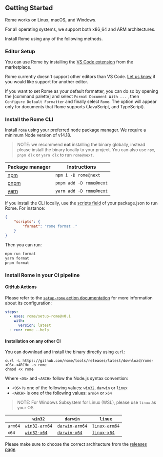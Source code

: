 ## Getting Started

Rome works on Linux, macOS, and Windows.

For all operating systems, we support both x86_64 and ARM architectures.

Install Rome using any of the following methods.

### Editor Setup

You can use Rome by installing the [VS Code extension](https://marketplace.visualstudio.com/items?itemName=rome.rome) from the marketplace.

Rome currently doesn't support other editors than VS Code. [Let us know](https://github.com/rome/tools/discussions/categories/suggestions) if you would like support for another editor.

If you want to set Rome as your default formatter, you can do so by opening the [command palette]
and select `Format Document With ...` , then `Configure Default Formatter` and finally select `Rome`. The option will
appear only for documents that Rome supports (JavaScript, and TypeScript).

### Install the Rome CLI

Install `rome` using your preferred node package manager. We require a minimum Node version of v14.18.

> NOTE: we recommend **not** installing the binary globally, instead please install the binary
> locally to your project. You can also use `npx`, `pnpm dlx` or `yarn dlx` to run `rome@next`.

| Package manager               | Instructions            |
| ----------------------------- | ----------------------- |
| [npm](https://www.npmjs.com/) | `npm i -D rome@next`    |
| [pnpm](https://pnpm.io/)      | `pnpm add -D rome@next` |
| [yarn](https://yarnpkg.com/)  | `yarn add -D rome@next` |

If you install the CLI locally, use the [scripts field](https://docs.npmjs.com/cli/v8/using-npm/scripts) of your package.json to run Rome. For instance:

```json
{
	"scripts": {
		"format": "rome format ."
	}
}
```

Then you can run:

```bash
npm run format
yarn format
pnpm format
```

### Install Rome in your CI pipeline

#### GitHub Actions

Please refer to the [`setup-rome` action documentation](https://github.com/rome/setup-rome#usage) for more information about its configuration:

```yaml
steps:
  - uses: rome/setup-rome@v0.1
    with:
      version: latest
  - run: rome --help
```

#### Installation on any other CI

You can download and install the binary directly using `curl`:

```shell
curl -L https://github.com/rome/tools/releases/latest/download/rome-<OS>-<ARCH> -o rome
chmod +x rome
```

Where `<OS>` and `<ARCH>` follow the Node.js syntax convention:

- `<OS>` is one of the following values: `win32`, `darwin` or `linux`
- `<ARCH>` is one of the following values: `arm64` or `x64`

> NOTE: For Windows Subsystem for Linux (WSL), please use `linux` as your OS

|         | `win32`         | `darwin`         | `linux`         |
| ------- | --------------- | ---------------- | --------------- |
| `arm64` | [`win32-arm64`] | [`darwin-arm64`] | [`linux-arm64`] |
| `x64`   | [`win32-x64`]   | [`darwin-x64`]   | [`linux-x64`]   |

Please make sure to choose the correct architecture from the [releases page](https://github.com/rome/tools/releases).

[`win32-arm64`]: https://github.com/rome/tools/releases/latest/download/rome-win32-arm64.exe
[`darwin-arm64`]: https://github.com/rome/tools/releases/latest/download/rome-darwin-arm64
[`linux-arm64`]: https://github.com/rome/tools/releases/latest/download/rome-linux-arm64
[`win32-x64`]: https://github.com/rome/tools/releases/latest/download/rome-win32-x64.exe
[`darwin-x64`]: https://github.com/rome/tools/releases/latest/download/rome-darwin-x64
[`linux-x64`]: https://github.com/rome/tools/releases/latest/download/rome-linux-x64

